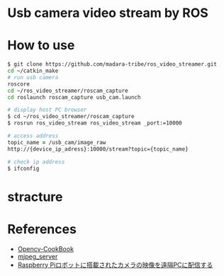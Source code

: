 # Usb camera video stream by ROS

# How to use

```zsh
$ git clone https://github.com/madara-tribe/ros_video_streamer.git
cd ~/catkin_make
# run usb camera
roscore
cd ~/ros_video_streamer/roscam_capture
cd roslaunch roscam_capture usb_cam.launch 

# display host PC browser
$ cd ~/ros_video_streamer/roscam_capture
$ rosrun ros_video_stream ros_video_stream _port:=10000
```

```zsh
# access address
topic_name = /usb_cam/image_raw
http://{device_ip_adress}:10000/stream?topic={topic_name}

# check ip address
$ ifconfig
```


# stracture



# References
- [Opencv-CookBook](http://opencv.jp/cookbook/opencv_io.html)
- [mjpeg_server](https://github.com/RobotWebTools/mjpeg_server)
- [Raspberry Piロボットに搭載されたカメラの映像を遠隔PCに配信する](https://meltingrabbit.com/blog/article/2018122601/)
